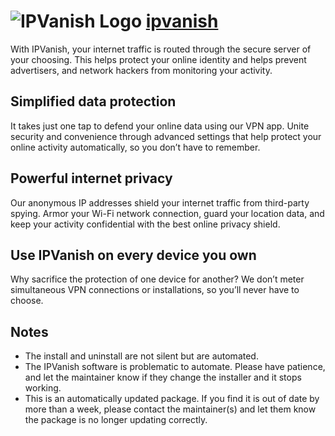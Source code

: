 # ![IPVanish Logo](https://cdn.jsdelivr.net/gh/pauby/ChocoPackages@0422809/icons/ipvanish.png "IPVanish Logo") [ipvanish](https://chocolatey.org/packages/ipvanish)

With IPVanish, your internet traffic is routed through the secure server of your choosing. This helps protect your online identity and helps prevent advertisers, and network hackers from monitoring your activity.

## Simplified data protection

It takes just one tap to defend your online data using our VPN app. Unite security and convenience through advanced settings that help protect your online activity automatically, so you don’t have to remember.

## Powerful internet privacy

Our anonymous IP addresses shield your internet traffic from third-party spying. Armor your Wi-Fi network connection, guard your location data, and keep your activity confidential with the best online privacy shield.

## Use IPVanish on every device you own

Why sacrifice the protection of one device for another? We don’t meter simultaneous VPN connections or installations, so you’ll never have to choose.

## Notes

- The install and uninstall are not silent but are automated.
- The IPVanish software is problematic to automate. Please have patience, and let the maintainer know if they change the installer and it stops working.
- This is an automatically updated package. If you find it is out of date by more than a week, please contact the maintainer(s) and let them know the package is no longer updating correctly.
